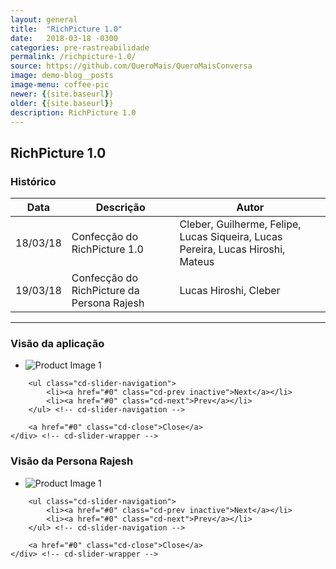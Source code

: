 ```yaml
---
layout: general
title:  "RichPicture 1.0"
date:   2018-03-18 -0300
categories: pre-rastreabilidade
permalink: /richpicture-1.0/
source: https://github.com/QueroMais/QueroMaisConversa
image: demo-blog__posts
image-menu: coffee-pic
newer: {{site.baseurl}}
older: {{site.baseurl}}
description: RichPicture 1.0
---
```


## RichPicture 1.0


### Histórico

| Data | Descrição | Autor |
|-|-|-|
|18/03/18|Confecção do RichPicture 1.0|Cleber, Guilherme, Felipe, Lucas Siqueira, Lucas Pereira, Lucas Hiroshi, Mateus|
|19/03/18|Confecção do RichPicture da Persona Rajesh|Lucas Hiroshi, Cleber|

___

### Visão da aplicação

<section class="cd-single-item">
    <div class="cd-slider-wrapper">
        <ul class="cd-slider">
            <li class="selected"><img src="{{site.baseurl}}/assets/images/richpicture_version/richpicture_1.0.png" alt="Product Image 1"></li>
        </ul> <!-- cd-slider -->

        <ul class="cd-slider-navigation">
            <li><a href="#0" class="cd-prev inactive">Next</a></li>
            <li><a href="#0" class="cd-next">Prev</a></li>
        </ul> <!-- cd-slider-navigation -->

        <a href="#0" class="cd-close">Close</a>
    </div> <!-- cd-slider-wrapper -->
</section> <!-- cd-single-item -->


### Visão da Persona Rajesh

<section class="cd-single-item">
    <div class="cd-slider-wrapper">
        <ul class="cd-slider">
            <li class="selected"><img src="{{site.baseurl}}/assets/images/richpicture_version/persona_rajesh.jpg" alt="Product Image 1"></li>
        </ul> <!-- cd-slider -->

        <ul class="cd-slider-navigation">
            <li><a href="#0" class="cd-prev inactive">Next</a></li>
            <li><a href="#0" class="cd-next">Prev</a></li>
        </ul> <!-- cd-slider-navigation -->

        <a href="#0" class="cd-close">Close</a>
    </div> <!-- cd-slider-wrapper -->
</section> <!-- cd-single-item -->
